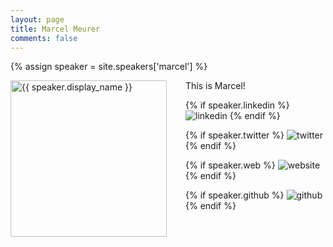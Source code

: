```yaml
---
layout: page
title: Marcel Meurer
comments: false
---
```

{% assign speaker = site.speakers['marcel'] %}

<img style="float: left; width: 250px; margin-right: 30px;" src="{{ site.url }}{{ speaker.picture | relative_url }}" alt="{{ speaker.display_name }}">This is Marcel!
<div class="social-button-member">
{% if speaker.linkedin %}
<a style="text-decoration: none;" href="{{speaker.linkedin}}" target="_blank"><img class="speaker-box-socials-icon" src="{{ site.baseurl }}/assets/images/social/027-linkedin.png" alt="linkedin"></a>
{% endif %}

{% if speaker.twitter %}
<a style="text-decoration: none;" href="{{speaker.twitter}}" target="_blank"><img class="speaker-box-socials-icon" src="{{ site.baseurl }}/assets/images/social/008-twitter.png" alt="twitter"></a>
{% endif %}

{% if speaker.web %}
<a style="text-decoration: none;" href="{{speaker.web}}" target="_blank"><img class="speaker-box-socials-icon" src="{{ site.baseurl }}/assets/images/social/030-html-5.png" alt="website"></a>
{% endif %}

{% if speaker.github %}
<a style="text-decoration: none;" href="{{speaker.github}}" target="_blank"><img class="speaker-box-socials-icon" src="{{ site.baseurl }}/assets/images/social/050-github.png" alt="github"></a>
{% endif %}